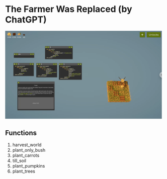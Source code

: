 # The Farmer Was Replaced (by ChatGPT)

![The Farmer Was Replaced](img/world.png)

## Functions

1. harvest_world
2. plant_only_bush
3. plant_carrots
4. till_soil
5. plant_pumpkins
6. plant_trees